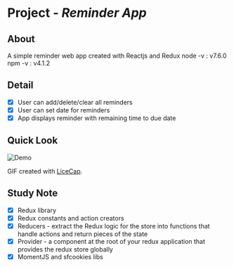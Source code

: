 # Project - *Reminder App*

## About

A simple reminder web app created with Reactjs and Redux
node -v : v7.6.0
npm -v : v4.1.2

## Detail

- [X] User can add/delete/clear all reminders
- [X] User can set date for reminders
- [X] App displays reminder with remaining time to due date

## Quick Look

<img src='http://i.imgur.com/GlY0OBl.gif' title='Demo' width='' alt='Demo' />

GIF created with [LiceCap](http://www.cockos.com/licecap/).

## Study Note
- [X] Redux library
- [X] Redux constants and action creators
- [X] Reducers - extract the Redux logic for the store into functions that handle actions and return pieces of the state
- [X] Provider - a component at the root of your redux application that provides the redux store globally
- [X] MomentJS and sfcookies libs
